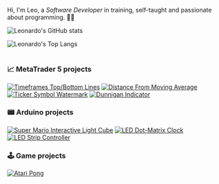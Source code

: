 Hi, I'm Leo, a *Software Developer* in training, self-taught and passionate about programming. 👨‍💻

![Leonardo's GitHub stats][GitHub-Stats]

![Leonardo's Top Langs][GitHub-TopLang]

# 

### 📈 MetaTrader 5 projects

[![Timeframes Top/Bottom Lines](https://github-readme-stats.vercel.app/api/pin/?username=leonardosposina&theme=prussian&repo=mt5-timeframes-top-bottom-lines)](https://github.com/leonardosposina/mt5-timeframes-top-bottom-lines)
[![Distance From Moving Average](https://github-readme-stats.vercel.app/api/pin/?username=leonardosposina&theme=prussian&repo=mt5-distance-from-moving-average)](https://github.com/leonardosposina/mt5-distance-from-moving-average)
[![Ticker Symbol Watermark](https://github-readme-stats.vercel.app/api/pin/?username=leonardosposina&theme=prussian&repo=mt5-ticker-symbol-watermark)](https://github.com/leonardosposina/mt5-ticker-symbol-watermark)
[![Dunnigan Indicator](https://github-readme-stats.vercel.app/api/pin/?username=leonardosposina&theme=prussian&repo=mt5-dunnigan-indicator)](https://github.com/leonardosposina/mt5-dunnigan-indicator)

### 📟 Arduino projects

[![Super Mario Interactive Light Cube](https://github-readme-stats.vercel.app/api/pin/?username=leonardosposina&theme=prussian&repo=super-mario-interactive-light-cube)](https://github.com/leonardosposina/super-mario-interactive-light-cube)
[![LED Dot-Matrix Clock](https://github-readme-stats.vercel.app/api/pin/?username=leonardosposina&theme=prussian&repo=arduino-led-dot-matrix-clock)](https://github.com/leonardosposina/arduino-led-dot-matrix-clock)
[![LED Strip Controller](https://github-readme-stats.vercel.app/api/pin/?username=leonardosposina&theme=prussian&repo=led-strip-controller)](https://github.com/leonardosposina/led-strip-controller)

### 🕹 Game projects

[![Atari Pong](https://github-readme-stats.vercel.app/api/pin/?username=leonardosposina&theme=react&repo=atari-pong)](https://github.com/leonardosposina/atari-pong)

[GitHub-Stats]: https://github-readme-stats.vercel.app/api?username=leonardosposina&theme=nord&show_icons=true&count_private=true
[GitHub-TopLang]: https://github-readme-stats.vercel.app/api/top-langs/?username=leonardosposina&theme=nord&langs_count=10&layout=compact
